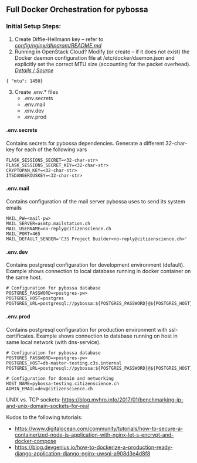 ## Full Docker Orchestration for pybossa

### Initial Setup Steps:
1. Create Diffie-Hellmann key – refer to [_config/nginx/dhparam/README.md_](config/nginx/dhparam/README.md)
2. Running in OpenStack Cloud? Modify (or create – if it does not exist) the Docker daemon configuration file at /etc/docker/daemon.json and explicitly set the correct MTU size (accounting for the packet overhead). [_Details / Source_](https://platform9.com/kb/openstack/no-connectivity-to-docker-containers-within-instance)
```
{ "mtu": 1450}
```
3. Create .env.* files
    - .env.secrets
    - .env.mail
    - .env.dev
    - .env.prod

#### .env.secrets
Contains secrets for pybossa dependencies. Generate a different 32-char-key for each of the following vars
```
FLASK_SESSIONS_SECRET=<32-char-str>
FLASK_SESSIONS_SECRET_KEY=<32-char-str>
CRYPTOPAN_KEY=<32-char-str>
ITSDANGEROUSKEY=<32-char-str>
```
#### .env.mail
Contains configuration of the mail server pybossa uses to send its system emails
```
MAIL_PW=<mail-pw>
MAIL_SERVER=asmtp.mailstation.ch
MAIL_USERNAME=no-reply@citizenscience.ch
MAIL_PORT=465
MAIL_DEFAULT_SENDER='C3S Project Builder<no-reply@citizenscience.ch>'
```

#### .env.dev
Contains postgresql configuration for development environment (default). Example shows connection to local database running in docker container on the same host.
```
# Configuration for pybossa database
POSTGRES_PASSWORD=<postgres-pw>
POSTGRES_HOST=postgres
POSTGRES_URL=postgresql://pybossa:${POSTGRES_PASSWORD}@${POSTGRES_HOST}/pybossa
```

#### .env.prod
Contains postgresql configuration for production environment with ssl-certificates. Example shows connection to database running on host in same local network (with dns-service).
```
# Configuration for pybossa database
POSTGRES_PASSWORD=<postgres-pw>
POSTGRES_HOST=db-master-testing.c3s.internal
POSTGRES_URL=postgresql://pybossa:${POSTGRES_PASSWORD}@${POSTGRES_HOST}/pybossa

# Configuration for domain and networking
HOST_NAME=pybossa-testing.citizenscience.ch
ADMIN_EMAIL=dev@citizenscience.ch
```

UNIX vs. TCP sockets: https://blog.myhro.info/2017/01/benchmarking-ip-and-unix-domain-sockets-for-real

Kudos to the following tutorials:
- https://www.digitalocean.com/community/tutorials/how-to-secure-a-containerized-node-js-application-with-nginx-let-s-encrypt-and-docker-compose
- https://blog.devgenius.io/how-to-dockerize-a-production-ready-django-application-django-nginx-uwsgi-a908d3e4d8f8